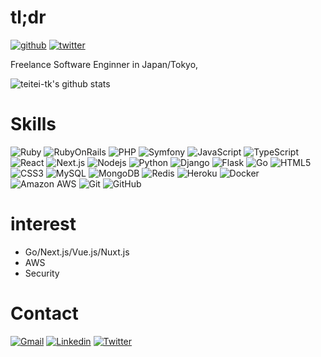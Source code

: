 # tl;dr

[![github](https://img.shields.io/github/followers/teitei-tk?label=Follow%20%40teitei-tk&style=social)](https://github.com/teitei-tk)
[![twitter](https://img.shields.io/twitter/follow/teitei_tk?style=social)](https://twitter.com/teitei_tk)

Freelance Software Enginner in Japan/Tokyo,

![teitei-tk's github stats](https://github-readme-stats.vercel.app/api?username=teitei-tk&count_private=true&show_icons=true&theme=monokai)

# Skills

![Ruby](https://img.shields.io/badge/-Ruby-CC342D?style=flat-square&logo=Ruby)
![RubyOnRails](https://img.shields.io/badge/-Ruby%20on%20Rails-CC0000?style=flat-square&logo=Ruby+on+Rails)
![PHP](https://img.shields.io/badge/-PHP-777BB4?style=flat-square&logo=PHP&logoColor=white)
![Symfony](https://img.shields.io/badge/-Symfony-000000?style=flat-square&logo=Symfony)
![JavaScript](https://img.shields.io/badge/-JavaScript-yellow?style=flat-square&logo=javascript&logoColor=white)
![TypeScript](https://img.shields.io/badge/-TypeScript-007ACC?style=flat-square&logo=typescript)
![React](https://img.shields.io/badge/-React-61DAFB?style=flat-square&logo=react&logoColor=black)
![Next.js](https://img.shields.io/badge/-Nextjs-black?style=flat-square&logo=Next.js)
![Nodejs](https://img.shields.io/badge/-Nodejs-339933?style=flat-square&logo=Node.js&logoColor=white)
![Python](https://img.shields.io/badge/-Python-3776AB?style=flat-square&logo=Python&logoColor=white)
![Django](https://img.shields.io/badge/-Django-092E20?style=flat-square&logo=Django)
![Flask](https://img.shields.io/badge/-Flask-black?style=flat-square&logo=Flask)
![Go](https://img.shields.io/badge/-Go-00ADD8?style=flat-square&logo=Go&logoColor=white)
![HTML5](https://img.shields.io/badge/-HTML5-E34F26?style=flat-square&logo=html5&logoColor=white)
![CSS3](https://img.shields.io/badge/-CSS3-1572B6?style=flat-square&logo=css3)
![MySQL](https://img.shields.io/badge/-MySQL-4479A1?style=flat-square&logo=mysql&logoColor=white)
![MongoDB](https://img.shields.io/badge/-MongoDB-47A248?style=flat-square&logo=mongodb&logoColor=white)
![Redis](https://img.shields.io/badge/-Redis-DC382D?style=flat-square&logo=Redis&logoColor=white)
![Heroku](https://img.shields.io/badge/-Heroku-430098?style=flat-square&logo=heroku)
![Docker](https://img.shields.io/badge/-Docker-2496ED?style=flat-square&logo=docker&logoColor=white)
![Amazon AWS](https://img.shields.io/badge/Amazon%20AWS-232F3E?style=flat-square&logo=amazon-aws)
![Git](https://img.shields.io/badge/-Git-F05032?style=flat-square&logo=git&logoColor=white)
![GitHub](https://img.shields.io/badge/-GitHub-181717?style=flat-square&logo=github)

# interest

- Go/Next.js/Vue.js/Nuxt.js
- AWS
- Security

# Contact

[![Gmail](https://img.shields.io/badge/-teitei.tk@gmail.com-c14438?style=flat&logo=Gmail&logoColor=white)](mailto:teitei.tk@gmail.com "Connect via Email")
[![Linkedin](https://img.shields.io/badge/-teitei.tk-0072b1?style=flat&logo=Linkedin&logoColor=white)](https://www.linkedin.com/in/teitei-tk/ "Connect on LinkedIn")
[![Twitter](https://img.shields.io/badge/-@teitei_tk-00acee?style=flat&logo=Twitter&logoColor=white)](https://twitter.com/teitei_tk "Follow on Twitter")
